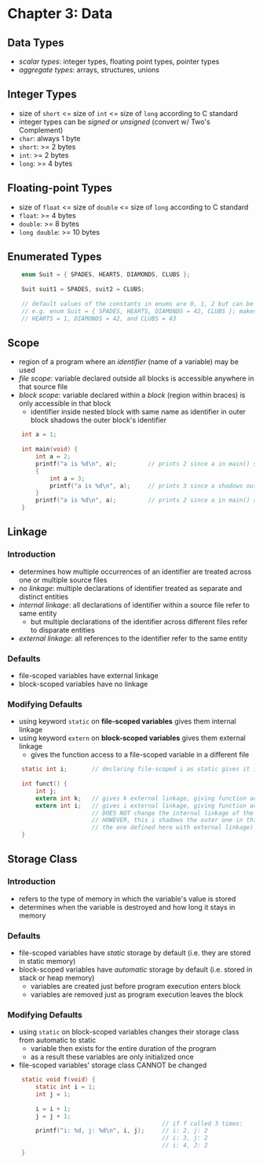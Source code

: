 # Chapter 3: Data

## Data Types

- *scalar types*: integer types, floating point types, pointer types
- *aggregate types*: arrays, structures, unions

## Integer Types

- size of `short` <= size of `int` <= size of `long` according to C standard
- integer types can be *signed* or *unsigned* (convert w/ Two's Complement)
- `char`: always 1 byte
- `short`: >= 2 bytes
- `int`: >= 2 bytes
- `long`: >= 4 bytes
 
## Floating-point Types

- size of `float` <= size of `double` <= size of `long` according to C standard
- `float`: >= 4 bytes
- `double`: >= 8 bytes
- `long double`: >= 10 bytes

## Enumerated Types

```C
    enum Suit = { SPADES, HEARTS, DIAMONDS, CLUBS };
    
    Suit suit1 = SPADES, suit2 = CLUBS;
    
    // default values of the constants in enums are 0, 1, 2 but can be set differently
    // e.g. enum Suit = { SPADES, HEARTS, DIAMONDS = 42, CLUBS }; makes SPADES = 0, 
    // HEARTS = 1, DIAMONDS = 42, and CLUBS = 43
```

## Scope

- region of a program where an *identifier* (name of a variable) may be used
- *file scope*: variable declared outside all blocks is accessible anywhere in that source file
- *block scope*: variable declared within a *block* (region within braces) is only accessible in that block
  - identifier inside nested block with same name as identifier in outer block shadows the outer block's identifier

```C
    int a = 1;
    
    int main(void) {
        int a = 2;
        printf("a is %d\n", a);         // prints 2 since a in main() shadows the file-scoped a
        {
            int a = 3;
            printf("a is %d\n", a);     // prints 3 since a shadows outer a and file-scoped a
        }
        printf("a is %d\n", a);         // prints 2 since a in main() shadows the file-scoped a         
    }
```

## Linkage 

### Introduction 

- determines how multiple occurrences of an identifier are treated across one or multiple source files
- *no linkage*: multiple declarations of identifier treated as separate and distinct entities
- *internal linkage*: all declarations of identifier within a source file refer to same entity
  - but multiple declarations of the identifier across different files refer to disparate entities
- *external linkage*: all references to the identifier refer to the same entity

### Defaults

- file-scoped variables have external linkage
- block-scoped variables have no linkage

### Modifying Defaults

- using keyword `static` on **file-scoped variables** gives them internal linkage
- using keyword `extern` on **block-scoped variables** gives them external linkage
  - gives the function access to a file-scoped variable in a different file

```C
    static int i;       // declaring file-scoped i as static gives it internal linkage
    
    int funct() {
        int j;
        extern int k;   // gives k external linkage, giving function access to a k in another source file
        extern int i;   // gives i external linkage, giving function access to an i in another source file
                        // DOES NOT change the internal linkage of the file-scoped i (the two i's are separate)
                        // HOWEVER, this i shadows the outer one in this function (so all references to i refer to 
                        // the one defined here with external linkage)
    }
```

## Storage Class

### Introduction

- refers to the type of memory in which the variable's value is stored
- determines when the variable is destroyed and how long it stays in memory

### Defaults

- file-scoped variables have *static* storage by default (i.e. they are stored in static memory)
- block-scoped variables have *automatic* storage by default (i.e. stored in stack or heap memory)
  - variables are created just before program execution enters block
  - variables are removed just as program execution leaves the block

### Modifying Defaults

- using `static` on block-scoped variables changes their storage class from automatic to static
  - variable then exists for the entire duration of the program
  - as a result these variables are only initialized once
- file-scoped variables' storage class CANNOT be changed 

```C
    static void f(void) {
        static int i = 1;
        int j = 1;
        
        i = i + 1;
        j = j + 1;
                                            // if f called 3 times:
        printf("i: %d, j: %d\n", i, j);     // i: 2, j: 2
                                            // i: 3, j: 2
                                            // i: 4, J: 2
    }
```